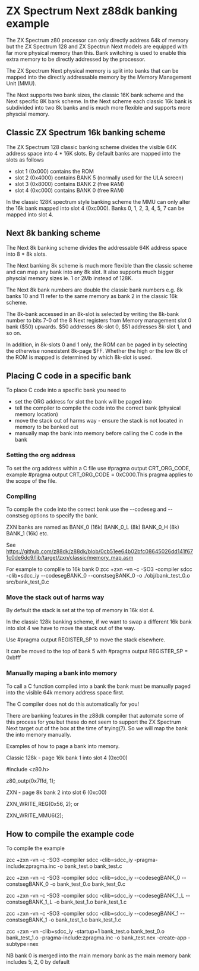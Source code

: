 # ZX Spectrum Next z88dk banking example
 
The ZX Spectrum z80 processor can only directly address 64k of memory but the ZX Spectrum 128 and ZX Spectrun Next models are equipped with far more physical memory than this. Bank switching is used to enable this extra memory to be directly addressed by the processor. 
 
The ZX Spectrum Next physical memory is split into banks that can be mapped into the directly addressable memory by the Memory Management Unit (MMU). 
 
The Next supports two bank sizes, the classic 16K bank scheme and the Next specific 8K bank scheme. In the Next scheme each classic 16k bank is subdivided into two 8k banks and is much more flexible and supports more physcial memory.

## Classic ZX Spectrum 16k banking scheme

The ZX Spectrum 128 classic banking scheme divides the visible 64K address space into 4 * 16K slots. By default banks are mapped into the slots as follows
 * slot 1 (0x000)     contains the ROM 
 * slot 2 (0x4000)    contains BANK 5 (normally used for the ULA screen)
 * slot 3 (0x8000)    contains BANK 2 (free RAM)
 * slot 4 (0xc000)    contains BANK 0 (free RAM) 
 
In the classic 128K spectrum style banking scheme the MMU can only alter the 16k bank mapped into slot 4 (0xc000). Banks 0, 1, 2, 3, 4, 5, 7 can be mapped into slot 4.

## Next 8k banking scheme

The Next 8k banking scheme divides the addressable 64K address space into 8 * 8k slots. 

The Next banking 8k scheme is much more flexible than the classic scheme and can map any bank into any 8k slot. It also supports much bigger physcial memory sizes ie. 1 or 2Mb instead of 128K.  

The Next 8k bank numbers are double the classic bank numbers e.g. 8k banks 10 and 11 refer to the same memory as bank 2 in the classic 16k scheme. 

The 8k-bank accessed in an 8k-slot is selected by writing the 8k-bank number to bits 7-0 of the 8 Next registers from Memory management slot 0 bank ($50) upwards. $50 addresses 8k-slot 0, $51 addresses 8k-slot 1, and so on.
 
In addition, in 8k-slots 0 and 1 only, the ROM can be paged in by selecting the otherwise nonexistent 8k-page $FF. Whether the high or the low 8k of the ROM is mapped is determined by which 8k-slot is used. 
  
## Placing C code in a specific bank

To place C code into a specific bank you need to 
* set the ORG address for slot the bank will be paged into 
* tell the compiler to compile the code into the correct bank (physical memory location)
* move the stack out of harms way - ensure the stack is not located in memory to be banked out 
* manually map the bank into memory before calling the C code in the bank 

### Setting the org address

To set the org address within a C file use #pragma output CRT_ORG_CODE, example #pragma output CRT_ORG_CODE = 0xC000.This pragma applies to the scope of the file.

### Compiling 

To compile the code into the correct bank use the --codeseg and --constseg options to specify the bank.
 
ZXN banks are named as BANK_0 (16k) BANK_0_L (8k) BANK_0_H (8k) BANK_1 (16k) etc.

See https://github.com/z88dk/z88dk/blob/0cb51ee64b02bfc08645026dd141f671c0de6dc9/lib/target/zxn/classic/memory_map.asm

For example to complile to 16k bank 0 zcc +zxn -vn -c -SO3 -compiler sdcc -clib=sdcc_iy  --codesegBANK_0 --constsegBANK_0 -o ./obj/bank_test_0.o src/bank_test_0.c
  
### Move the stack out of harms way

By default the stack is set at the top of memory in 16k slot 4.

In the classic 128k banking scheme, if we want to swap a different 16k bank into slot 4 we have to move the stack out of the way.

Use #pragma output REGISTER_SP to move the stack elsewhere.

It can be moved to the top of bank 5 with #pragma output REGISTER_SP = 0xbfff
 
### Manually maping a bank into memory

To call a C function compiled into a bank the bank must be manually paged into the visible 64k memory address space first.

The C compiler does not do this automatically for you!
 
There are banking features in the z88dk compiler that automate some of this process for you but these do not seem to support the ZX Spectrum Next target out of the box at the time of trying(?). So we will map the bank the into memory manually. 

Examples of how to page a bank into memory.
  
Classic 128k - page 16k bank 1 into slot 4 (0xc00)
 
#include <z80.h>

z80_outp(0x7ffd, 1);
 

ZXN - page 8k bank 2 into slot 6 (0xc00)
 
ZXN_WRITE_REG(0x56, 2); or
 
ZXN_WRITE_MMU6(2);
 
 
## How to compile the example code 

To compile the example

zcc +zxn -vn -c -SO3 -compiler sdcc -clib=sdcc_iy -pragma-include:zpragma.inc -o bank_test.o bank_test.c
 
zcc +zxn -vn -c -SO3 -compiler sdcc -clib=sdcc_iy  --codesegBANK_0 --constsegBANK_0 -o bank_test_0.o bank_test_0.c
 
zcc +zxn -vn -c -SO3 -compiler sdcc -clib=sdcc_iy  --codesegBANK_1_L --constsegBANK_1_L -o bank_test_1.o bank_test_1.c
 
zcc +zxn -vn -c -SO3 -compiler sdcc -clib=sdcc_iy  --codesegBANK_1 --constsegBANK_1 -o bank_test_1.o bank_test_1.c
 
zcc +zxn -vn -clib=sdcc_iy  -startup=1 bank_test.o bank_test_0.o bank_test_1.o -pragma-include:zpragma.inc -o bank_test.nex -create-app -subtype=nex
 
  
NB bank 0 is merged into the main memory bank as the main memory bank includes 5, 2, 0 by default
